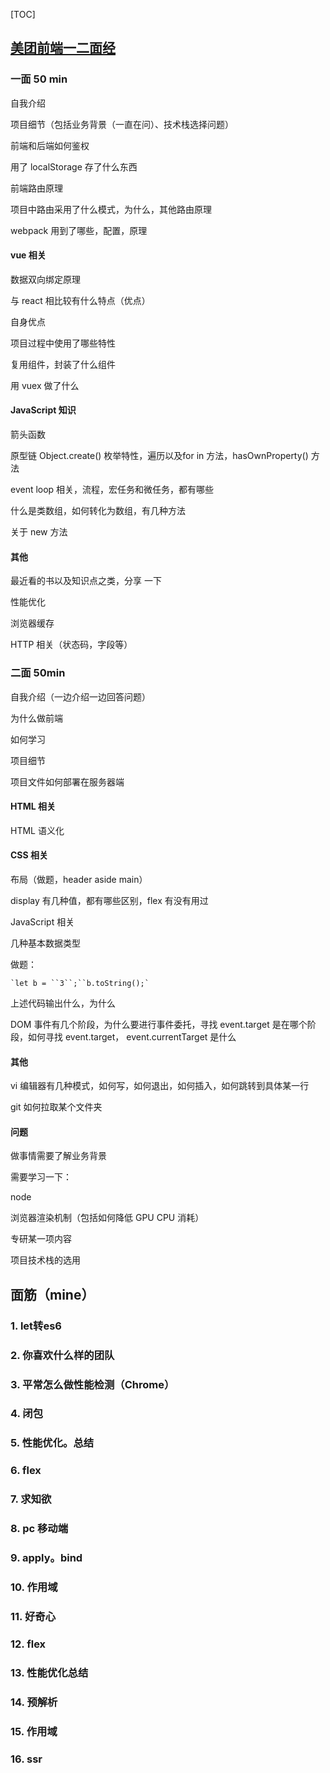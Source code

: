 [TOC]

## [美团前端一二面经](<https://www.nowcoder.com/discuss/189860>) ##

### 一面 50 min ###

自我介绍

项目细节（包括业务背景（一直在问）、技术栈选择问题）   

前端和后端如何鉴权   

用了 localStorage 存了什么东西   

前端路由原理

项目中路由采用了什么模式，为什么，其他路由原理   

webpack 用到了哪些，配置，原理

#### vue 相关 ####

数据双向绑定原理

与 react 相比较有什么特点（优点）

自身优点

项目过程中使用了哪些特性

复用组件，封装了什么组件

用 vuex 做了什么

#### JavaScript 知识 ####

箭头函数

原型链 Object.create() 枚举特性，遍历以及for in 方法，hasOwnProperty() 方法

event loop 相关，流程，宏任务和微任务，都有哪些

什么是类数组，如何转化为数组，有几种方法

关于 new 方法

#### 其他 ####

最近看的书以及知识点之类，分享 一下   

性能优化

浏览器缓存

HTTP 相关（状态码，字段等）

### 二面 50min ###

自我介绍（一边介绍一边回答问题）

为什么做前端

如何学习

项目细节

项目文件如何部署在服务器端

#### HTML 相关 ####

HTML 语义化

#### CSS 相关 ####

布局（做题，header aside main）

display 有几种值，都有哪些区别，flex 有没有用过

JavaScript 相关

几种基本数据类型

做题：



```
`let b = ``3``;``b.toString();`
```

上述代码输出什么，为什么

DOM 事件有几个阶段，为什么要进行事件委托，寻找 event.target 是在哪个阶段，如何寻找 event.target， event.currentTarget 是什么

#### 其他 ####

vi 编辑器有几种模式，如何写，如何退出，如何插入，如何跳转到具体某一行

git 如何拉取某个文件夹

#### 问题 ####

做事情需要了解业务背景

需要学习一下：

node

浏览器渲染机制（包括如何降低 GPU CPU 消耗）

专研某一项内容

项目技术栈的选用

## 面筋（mine） ##

### 1. let转es6 ###

### 2. 你喜欢什么样的团队 ###

### 3. 平常怎么做性能检测（Chrome） ###

### 4. 闭包 ###

### 5. 性能优化。总结 ###

### 6. flex ###

### 7. 求知欲 ###

### 8. pc 移动端 ###

### 9. apply。bind ###

### 10. 作用域 ###

### 11. 好奇心 ###

### 12. flex  ###

### 13. 性能优化总结 ###

### 14. 预解析 ###

### 15. 作用域 ###

### 16. ssr
  ###